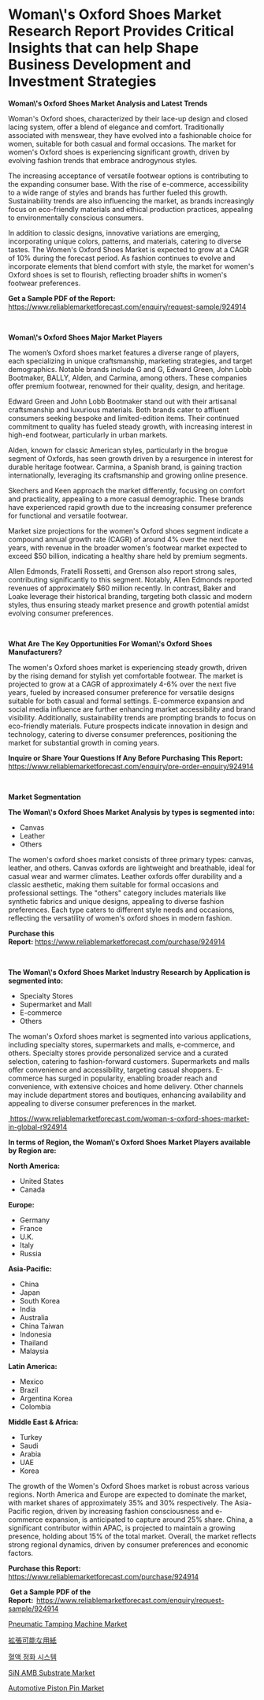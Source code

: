 <p><h1>Woman\'s Oxford Shoes Market Research Report Provides Critical Insights that can help Shape Business Development and Investment Strategies</h1></p><p><strong>Woman\'s Oxford Shoes Market Analysis and Latest Trends</strong></p>
<p><p>Woman's Oxford shoes, characterized by their lace-up design and closed lacing system, offer a blend of elegance and comfort. Traditionally associated with menswear, they have evolved into a fashionable choice for women, suitable for both casual and formal occasions. The market for women's Oxford shoes is experiencing significant growth, driven by evolving fashion trends that embrace androgynous styles.</p><p>The increasing acceptance of versatile footwear options is contributing to the expanding consumer base. With the rise of e-commerce, accessibility to a wide range of styles and brands has further fueled this growth. Sustainability trends are also influencing the market, as brands increasingly focus on eco-friendly materials and ethical production practices, appealing to environmentally conscious consumers.</p><p>In addition to classic designs, innovative variations are emerging, incorporating unique colors, patterns, and materials, catering to diverse tastes. The Women's Oxford Shoes Market is expected to grow at a CAGR of 10% during the forecast period. As fashion continues to evolve and incorporate elements that blend comfort with style, the market for women's Oxford shoes is set to flourish, reflecting broader shifts in women's footwear preferences.</p></p>
<p><strong>Get a Sample PDF of the Report:&nbsp;</strong> <a href="https://www.reliablemarketforecast.com/enquiry/request-sample/924914?utm_campaign=1125&utm_medium=2&utm_source=Github&utm_content=ia&utm_term=02102024&utm_id=womans-oxford-shoes">https://www.reliablemarketforecast.com/enquiry/request-sample/924914</a></p>
<p>&nbsp;</p>
<p><strong>Woman\'s Oxford Shoes Major Market Players</strong></p>
<p><p>The women’s Oxford shoes market features a diverse range of players, each specializing in unique craftsmanship, marketing strategies, and target demographics. Notable brands include G and G, Edward Green, John Lobb Bootmaker, BALLY, Alden, and Carmina, among others. These companies offer premium footwear, renowned for their quality, design, and heritage.</p><p>Edward Green and John Lobb Bootmaker stand out with their artisanal craftsmanship and luxurious materials. Both brands cater to affluent consumers seeking bespoke and limited-edition items. Their continued commitment to quality has fueled steady growth, with increasing interest in high-end footwear, particularly in urban markets.</p><p>Alden, known for classic American styles, particularly in the brogue segment of Oxfords, has seen growth driven by a resurgence in interest for durable heritage footwear. Carmina, a Spanish brand, is gaining traction internationally, leveraging its craftsmanship and growing online presence.</p><p>Skechers and Keen approach the market differently, focusing on comfort and practicality, appealing to a more casual demographic. These brands have experienced rapid growth due to the increasing consumer preference for functional and versatile footwear.</p><p>Market size projections for the women's Oxford shoes segment indicate a compound annual growth rate (CAGR) of around 4% over the next five years, with revenue in the broader women's footwear market expected to exceed $50 billion, indicating a healthy share held by premium segments.</p><p>Allen Edmonds, Fratelli Rossetti, and Grenson also report strong sales, contributing significantly to this segment. Notably, Allen Edmonds reported revenues of approximately $60 million recently. In contrast, Baker and Loake leverage their historical branding, targeting both classic and modern styles, thus ensuring steady market presence and growth potential amidst evolving consumer preferences.</p></p>
<p>&nbsp;</p>
<p><strong>What Are The Key Opportunities For Woman\'s Oxford Shoes Manufacturers?</strong></p>
<p><p>The women's Oxford shoes market is experiencing steady growth, driven by the rising demand for stylish yet comfortable footwear. The market is projected to grow at a CAGR of approximately 4-6% over the next five years, fueled by increased consumer preference for versatile designs suitable for both casual and formal settings. E-commerce expansion and social media influence are further enhancing market accessibility and brand visibility. Additionally, sustainability trends are prompting brands to focus on eco-friendly materials. Future prospects indicate innovation in design and technology, catering to diverse consumer preferences, positioning the market for substantial growth in coming years.</p></p>
<p><strong>Inquire or Share Your Questions If Any Before Purchasing This Report:</strong> <a href="https://www.reliablemarketforecast.com/enquiry/pre-order-enquiry/924914?utm_campaign=1125&utm_medium=2&utm_source=Github&utm_content=ia&utm_term=02102024&utm_id=womans-oxford-shoes">https://www.reliablemarketforecast.com/enquiry/pre-order-enquiry/924914</a></p>
<p>&nbsp;</p>
<p><strong>Market Segmentation</strong></p>
<p><strong>The Woman\'s Oxford Shoes Market Analysis by types is segmented into:</strong></p>
<p><ul><li>Canvas</li><li>Leather</li><li>Others</li></ul></p>
<p><p>The women's oxford shoes market consists of three primary types: canvas, leather, and others. Canvas oxfords are lightweight and breathable, ideal for casual wear and warmer climates. Leather oxfords offer durability and a classic aesthetic, making them suitable for formal occasions and professional settings. The "others" category includes materials like synthetic fabrics and unique designs, appealing to diverse fashion preferences. Each type caters to different style needs and occasions, reflecting the versatility of women's oxford shoes in modern fashion.</p></p>
<p><strong>Purchase this Report:&nbsp;</strong><a href="https://www.reliablemarketforecast.com/purchase/924914?utm_campaign=1125&utm_medium=2&utm_source=Github&utm_content=ia&utm_term=02102024&utm_id=womans-oxford-shoes">https://www.reliablemarketforecast.com/purchase/924914</a></p>
<p>&nbsp;</p>
<p><strong>The Woman\'s Oxford Shoes Market Industry Research by Application is segmented into:</strong></p>
<p><ul><li>Specialty Stores</li><li>Supermarket and Mall</li><li>E-commerce</li><li>Others</li></ul></p>
<p><p>The woman's Oxford shoes market is segmented into various applications, including specialty stores, supermarkets and malls, e-commerce, and others. Specialty stores provide personalized service and a curated selection, catering to fashion-forward customers. Supermarkets and malls offer convenience and accessibility, targeting casual shoppers. E-commerce has surged in popularity, enabling broader reach and convenience, with extensive choices and home delivery. Other channels may include department stores and boutiques, enhancing availability and appealing to diverse consumer preferences in the market.</p></p>
<p><a href="https://www.reliablemarketforecast.com/woman-s-oxford-shoes-market-in-global-r924914?utm_campaign=1125&utm_medium=2&utm_source=Github&utm_content=ia&utm_term=02102024&utm_id=womans-oxford-shoes">&nbsp;https://www.reliablemarketforecast.com/woman-s-oxford-shoes-market-in-global-r924914</a></p>
<p><strong>In terms of Region, the Woman\'s Oxford Shoes Market Players available by Region are:</strong></p>
<p>
    <p> <strong> North America: </strong>
        <ul>
            <li>United States</li>
            <li>Canada</li>
        </ul>
        </p> 
    <p> <strong> Europe: </strong>
        <ul>
            <li>Germany</li>
            <li>France</li>
            <li>U.K.</li>
            <li>Italy</li>
            <li>Russia</li>
        </ul>
        </p> 
    <p> <strong> Asia-Pacific: </strong>
        <ul>
            <li>China</li>
            <li>Japan</li>
            <li>South Korea</li>
            <li>India</li>
            <li>Australia</li>
            <li>China Taiwan</li>
            <li>Indonesia</li>
            <li>Thailand</li>
            <li>Malaysia</li>
        </ul>
        </p> 
    <p> <strong> Latin America: </strong>
        <ul>
            <li>Mexico</li>
            <li>Brazil</li>
            <li>Argentina Korea</li>
            <li>Colombia</li>
        </ul>
        </p> 
    <p> <strong> Middle East & Africa: </strong>
        <ul>
            <li>Turkey</li>
            <li>Saudi</li>
            <li>Arabia</li>
            <li>UAE</li>
            <li>Korea</li>
        </ul>
    </p>
    </p>
<p><p>The growth of the Women's Oxford Shoes market is robust across various regions. North America and Europe are expected to dominate the market, with market shares of approximately 35% and 30% respectively. The Asia-Pacific region, driven by increasing fashion consciousness and e-commerce expansion, is anticipated to capture around 25% share. China, a significant contributor within APAC, is projected to maintain a growing presence, holding about 15% of the total market. Overall, the market reflects strong regional dynamics, driven by consumer preferences and economic factors.</p></p>
<p><strong>Purchase this Report: </strong><a href="https://www.reliablemarketforecast.com/purchase/924914?utm_campaign=1125&utm_medium=2&utm_source=Github&utm_content=ia&utm_term=02102024&utm_id=womans-oxford-shoes">https://www.reliablemarketforecast.com/purchase/924914</a></p>
<p>&nbsp;<strong>Get a Sample PDF of the Report:&nbsp;&nbsp;</strong><a href="https://www.reliablemarketforecast.com/enquiry/request-sample/924914?utm_campaign=1125&utm_medium=2&utm_source=Github&utm_content=ia&utm_term=02102024&utm_id=womans-oxford-shoes">https://www.reliablemarketforecast.com/enquiry/request-sample/924914</a></p>
<p><strong></strong></p>
<p><p><a href="https://www.linkedin.com/pulse/pneumatic-tamping-machine-industry-sector-market-dynamics-jcrrf?utm_campaign=1125&utm_medium=2&utm_source=Github&utm_content=ia&utm_term=02102024&utm_id=womans-oxford-shoes">Pneumatic Tamping Machine Market</a></p><p><a href="https://github.com/mohamedbakry57/Market-Research-Report-List-6/blob/main/262038116447.md?utm_campaign=1125&utm_medium=2&utm_source=Github&utm_content=ia&utm_term=02102024&utm_id=womans-oxford-shoes">拡張可能な用紙</a></p><p><a href="https://github.com/laholand/Market-Research-Report-List-6/blob/main/481643116323.md?utm_campaign=1125&utm_medium=2&utm_source=Github&utm_content=ia&utm_term=02102024&utm_id=womans-oxford-shoes">혈액 정화 시스템</a></p><p><a href="https://issuu.com/reportprime-2/docs/sin-amb-substrate-market-size-2030._6e0ac8c0900cab?utm_campaign=1125&utm_medium=2&utm_source=Github&utm_content=ia&utm_term=02102024&utm_id=womans-oxford-shoes">SiN AMB Substrate Market</a></p><p><a href="https://github.com/vimar16th/Market-Research-Report-List-6/blob/main/automotive-piston-pin-market.md?utm_campaign=1125&utm_medium=2&utm_source=Github&utm_content=ia&utm_term=02102024&utm_id=womans-oxford-shoes">Automotive Piston Pin Market</a></p></p>